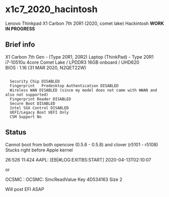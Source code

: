 # x1c7_2020_hacintosh
Lenovo Thinkpad X1 Carbon 7th 20R1 (2020, comet lake) Hackintosh
**WORK IN PROGRESS**

## Brief info
X1 Carbon 7th Gen - (Type 20R1, 20R2) Laptop (ThinkPad) - Type 20R1 </br>
i7-10510u 4core Comet Lake / LPDDR3 16GB onboard / UHD620 </br>
BIOS : 1.16 (31 MAR 2020, N2QET22W)

<pre><code>
  Security Chip DISABLED
  Fingerprint 	Predesktop Authentication DISABLED
  Wireless WAN DISABLED (since my model does not came with WWAN and also not supported)
  Fingerprint Reader DISABLED
  Secure Boot DISABLED
  Intel SGX Control DISABLED
  UEFI/Legacy Boot UEFI Only
  CSM Support No
</code></pre>

## Status
Cannot boot from both opencore (0.5.6 - 0.5.8) and clover (r5101 - r5108)</br>
Stucks right before Apple kernel

  26:526 11:424 AAPL: [EB|#LOG:EXITBS:START] 2020-04-13T02:10:07

or

  OCSMC : OCSMC: SmcReadValue Key 4D534163 Size 2


Will post EFI ASAP
